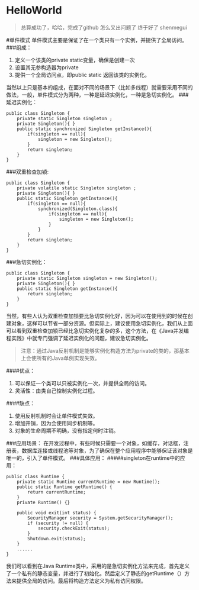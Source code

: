 # HelloWorld
>总算成功了，哈哈，完成了github
>怎么又出问题了
终于好了
shenmegui

#单件模式
单件模式主要是保证了在一个类只有一个实例，并提供了全局访问。
###组成：
1. 定义一个该类的private static变量，确保是创建一次
2. 设置其无参构造器为private
3. 提供一个全局访问点，即public static 返回该类的实例化。

当然以上只是基本的组成，在面对不同的场景下（比如多线程）就需要采用不同的做法，一般，单件模式分为两种，一种是延迟实例化，一种是急切实例化。
###延迟实例化：
```
public class Singleton {
	private static Singleton singleton ;
	private Singleton(){ }
	public static synchronized Singleton getInstance(){
		if(singleton == null){
		    singleton = new Singleton();
		}
		return singleton;
	}
}
```
###双重检查加锁:
```
public class Singleton {
	private volatile static Singleton singleton ;
	private Singleton(){ }
	public static Singleton getInstance(){
		if(singleton == null){
			synchronized(Singleton.class){
				if(singleton == null){
					singleton = new Singleton();
				}
			}
		}
		return singleton;
	}
}
```
###急切实例化：
```
public class Singleton {
	private static Singleton singleton = new Singleton();
	private Singleton(){ }
	public static Singleton getInstance(){
		return singleton;
	}
}
```
当然，有些人认为双重检查加锁要比急切实例化好，因为可以在使用到的时候在创建对象，这样可以节省一部分资源。但实际上，建议使用急切实例化，我们从上面可以看到双重检查加锁已经比急切实例化复杂的多，这个方法，在《Java并发编程实践》中就专门强调了延迟实例化的问题，建议急切实例化。
>注意：通过Java反射机制是能够实例化构造方法为private的类的，那基本上会使所有的Java单例实现失效。

####优点：
1. 可以保证一个类可以只被实例化一次，并提供全局的访问。
2. 灵活性：由类自己控制实例化过程。

####缺点：
1. 使用反射机制时会让单件模式失效。
2. 增加开销，因为会使用同步机制等。
3. 对象的生命周期不明确，没有指定何时注销。

###应用场景：
在开发过程中，有些时候只需要一个对象，如缓存，对话框，注册表，数据库连接或线程池等对象，为了确保在整个应用程序中能够保证该对象是唯一的，引入了单件模式。
###具体应用：
#####singleton在runtime中的应用：

```
public class Runtime {
    private static Runtime currentRuntime = new Runtime();
    public static Runtime getRuntime() {
        return currentRuntime;
    }
    private Runtime() {}

    public void exit(int status) {
        SecurityManager security = System.getSecurityManager();
        if (security != null) {
            security.checkExit(status);
        }
        Shutdown.exit(status);
    }
    ......
}
```
我们可以看到在Java Runtime类中，采用的是急切实例化方法来完成，首先定义了一个私有的静态变量，并进行了初始化。然后定义了静态的getRuntime（）方法来提供全局的访问。最后将构造方法定义为私有访问权限。